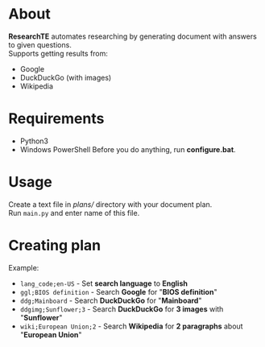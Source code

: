 # About
**ResearchTE** automates researching by generating document with answers to given questions.\
Supports getting results from:
- Google
- DuckDuckGo (with images)
- Wikipedia
# Requirements
- Python3
- Windows PowerShell
Before you do anything, run **configure.bat**.
# Usage
Create a text file in *plans/* directory with your document plan.\
Run `main.py` and enter name of this file.
# Creating plan
Example:
- `lang_code;en-US` - Set **search language** to **English**
- `ggl;BIOS definition` - Search **Google** for "**BIOS definition**"
- `ddg;Mainboard` - Search **DuckDuckGo** for "**Mainboard**"
- `ddgimg;Sunflower;3` - Search **DuckDuckGo** for **3 images** with "**Sunflower**"
- `wiki;European Union;2` - Search **Wikipedia** for **2 paragraphs** about "**European Union**"